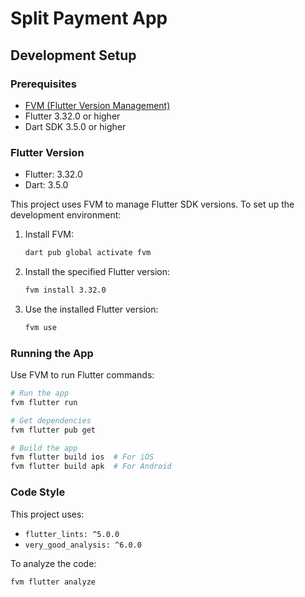 # Split Payment App

## Development Setup

### Prerequisites

- [FVM (Flutter Version Management)](https://fvm.app/)
- Flutter 3.32.0 or higher
- Dart SDK 3.5.0 or higher

### Flutter Version
- Flutter: 3.32.0
- Dart: 3.5.0

This project uses FVM to manage Flutter SDK versions. To set up the development environment:

1. Install FVM:
   ```bash
   dart pub global activate fvm
   ```

2. Install the specified Flutter version:
   ```bash
   fvm install 3.32.0
   ```

3. Use the installed Flutter version:
   ```bash
   fvm use
   ```

### Running the App

Use FVM to run Flutter commands:

```bash
# Run the app
fvm flutter run

# Get dependencies
fvm flutter pub get

# Build the app
fvm flutter build ios  # For iOS
fvm flutter build apk  # For Android
```

### Code Style

This project uses:
- `flutter_lints: ^5.0.0`
- `very_good_analysis: ^6.0.0`

To analyze the code:
```bash
fvm flutter analyze
```
